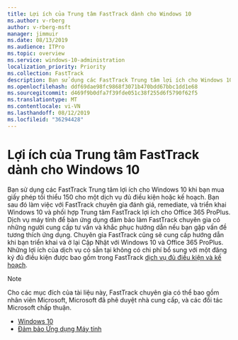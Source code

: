 ```yaml
---
title: Lợi ích của Trung tâm FastTrack dành cho Windows 10
ms.author: v-rberg
author: v-rberg-msft
manager: jimmuir
ms.date: 08/13/2019
ms.audience: ITPro
ms.topic: overview
ms.service: windows-10-administration
localization_priority: Priority
ms.collection: FastTrack
description: Bạn sử dụng các FastTrack Trung tâm lợi ích cho Windows 10 khi bạn mua *tối thiểu* 150 giấy phép cho một dịch vụ đủ điều kiện hoặc kế hoạch.
ms.openlocfilehash: ddf69dae98fc9868f3071b470bdd67bbc1dd1e68
ms.sourcegitcommit: d469f9b0dfa7f39fde051c38f255d6f5790f62f5
ms.translationtype: MT
ms.contentlocale: vi-VN
ms.lasthandoff: 08/12/2019
ms.locfileid: "36294428"
---
```

# <a name="fasttrack-center-benefit-for-windows-10"></a>Lợi ích của Trung tâm FastTrack dành cho Windows 10

Bạn sử dụng các FastTrack Trung tâm lợi ích cho Windows 10 khi bạn mua giấy phép tối thiểu 150 cho một dịch vụ đủ điều kiện hoặc kế hoạch. Bạn sau đó làm việc với FastTrack chuyên gia đánh giá, remediate, và triển khai Windows 10 và phối hợp Trung tâm FastTrack lợi ích cho Office 365 ProPlus. Dịch vụ máy tính để bàn ứng dụng đảm bảo làm FastTrack chuyên gia có những người cung cấp tư vấn và khắc phục hướng dẫn nếu bạn gặp vấn đề tương thích ứng dụng.  Chuyên gia FastTrack cũng sẽ cung cấp hướng dẫn khi bạn triển khai và ở lại Cập Nhật với Windows 10 và Office 365 ProPlus. Những lợi ích của dịch vụ có sẵn tại không có chi phí bổ sung với một đăng ký đủ điều kiện được bao gồm trong FastTrack [dịch vụ đủ điều kiện và kế hoạch](M365-eligible-services-and-plans.md).
  
> [!NOTE]
> Cho các mục đích của tài liệu này, FastTrack chuyên gia có thể bao gồm nhân viên Microsoft, Microsoft đã phê duyệt nhà cung cấp, và các đối tác Microsoft chấp thuận. 
    
- [Windows 10](Win-10-fasttrack-benefit-for-Windows-10.md)
- [Đảm bảo Ứng dụng Máy tính ](Win-10-desktop-app-assure.md)
  

  

 